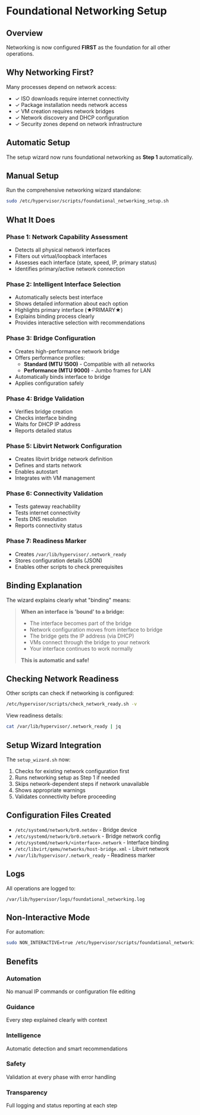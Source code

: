 # Foundational Networking Setup

## Overview

Networking is now configured **FIRST** as the foundation for all other operations.

## Why Networking First?

Many processes depend on network access:
- ✓ ISO downloads require internet connectivity
- ✓ Package installation needs network access
- ✓ VM creation requires network bridges
- ✓ Network discovery and DHCP configuration
- ✓ Security zones depend on network infrastructure

## Automatic Setup

The setup wizard now runs foundational networking as **Step 1** automatically.

## Manual Setup

Run the comprehensive networking wizard standalone:

```bash
sudo /etc/hypervisor/scripts/foundational_networking_setup.sh
```

## What It Does

### Phase 1: Network Capability Assessment
- Detects all physical network interfaces
- Filters out virtual/loopback interfaces
- Assesses each interface (state, speed, IP, primary status)
- Identifies primary/active network connection

### Phase 2: Intelligent Interface Selection
- Automatically selects best interface
- Shows detailed information about each option
- Highlights primary interface (★PRIMARY★)
- Explains binding process clearly
- Provides interactive selection with recommendations

### Phase 3: Bridge Configuration
- Creates high-performance network bridge
- Offers performance profiles:
  - **Standard (MTU 1500)** - Compatible with all networks
  - **Performance (MTU 9000)** - Jumbo frames for LAN
- Automatically binds interface to bridge
- Applies configuration safely

### Phase 4: Bridge Validation
- Verifies bridge creation
- Checks interface binding
- Waits for DHCP IP address
- Reports detailed status

### Phase 5: Libvirt Network Configuration
- Creates libvirt bridge network definition
- Defines and starts network
- Enables autostart
- Integrates with VM management

### Phase 6: Connectivity Validation
- Tests gateway reachability
- Tests internet connectivity  
- Tests DNS resolution
- Reports connectivity status

### Phase 7: Readiness Marker
- Creates `/var/lib/hypervisor/.network_ready`
- Stores configuration details (JSON)
- Enables other scripts to check prerequisites

## Binding Explanation

The wizard explains clearly what "binding" means:

> **When an interface is 'bound' to a bridge:**
> - The interface becomes part of the bridge
> - Network configuration moves from interface to bridge
> - The bridge gets the IP address (via DHCP)
> - VMs connect through the bridge to your network
> - Your interface continues to work normally
>
> **This is automatic and safe!**

## Checking Network Readiness

Other scripts can check if networking is configured:

```bash
/etc/hypervisor/scripts/check_network_ready.sh -v
```

View readiness details:
```bash
cat /var/lib/hypervisor/.network_ready | jq
```

## Setup Wizard Integration

The `setup_wizard.sh` now:
1. Checks for existing network configuration first
2. Runs networking setup as Step 1 if needed
3. Skips network-dependent steps if network unavailable
4. Shows appropriate warnings
5. Validates connectivity before proceeding

## Configuration Files Created

- `/etc/systemd/network/br0.netdev` - Bridge device
- `/etc/systemd/network/br0.network` - Bridge network config
- `/etc/systemd/network/<interface>.network` - Interface binding
- `/etc/libvirt/qemu/networks/host-bridge.xml` - Libvirt network
- `/var/lib/hypervisor/.network_ready` - Readiness marker

## Logs

All operations are logged to:
```
/var/lib/hypervisor/logs/foundational_networking.log
```

## Non-Interactive Mode

For automation:
```bash
sudo NON_INTERACTIVE=true /etc/hypervisor/scripts/foundational_networking_setup.sh
```

## Benefits

### Automation
No manual IP commands or configuration file editing

### Guidance  
Every step explained clearly with context

### Intelligence
Automatic detection and smart recommendations

### Safety
Validation at every phase with error handling

### Transparency
Full logging and status reporting at each step

